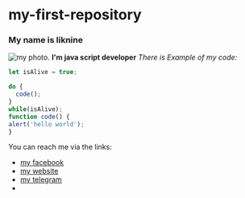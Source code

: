 # my-first-repository

### My name is liknine
![my photo]([[https://www.google.com/url?sa=i&url=https%3A%2F%2Fminecraft.fandom.com%2Fru%2Fwiki%2F%25D0%2596%25D0%25B0%25D1%2580%25D0%25B5%25D0%25BD%25D0%25B0%25D1%258F_%25D0%25B3%25D0%25BE%25D0%25B2%25D1%258F%25D0%25B4%25D0%25B8%25D0%25BD%25D0%25B0&psig=AOvVaw1iTyzjXFxadAS-GPt4ekWk&ust=1701080200879000&source=images&cd=vfe&ved=0CBEQjRxqFwoTCJDSudq34YIDFQAAAAAdAAAAABAE](https://www.google.com/imgres?imgurl=https%3A%2F%2Fstatic.wikia.nocookie.net%2Fminecraft_ru_gamepedia%2Fimages%2Fc%2Fca%2F%25D0%2596%25D0%25B0%25D1%2580%25D0%25B5%25D0%25BD%25D0%25B0%25D1%258F_%25D0%25B3%25D0%25BE%25D0%25B2%25D1%258F%25D0%25B4%25D0%25B8%25D0%25BD%25D0%25B0.png%2Frevision%2Flatest%2Fscale-to-width-down%2F160%3Fcb%3D20190424164136&tbnid=OT2FpIeun--l2M&vet=12ahUKEwjNxZapuuGCAxXRy6QKHa_3BvoQMygAegQIARBL..i&imgrefurl=https%3A%2F%2Fminecraft.fandom.com%2Fru%2Fwiki%2F%25D0%2596%25D0%25B0%25D1%2580%25D0%25B5%25D0%25BD%25D0%25B0%25D1%258F_%25D0%25B3%25D0%25BE%25D0%25B2%25D1%258F%25D0%25B4%25D0%25B8%25D0%25BD%25D0%25B0&docid=XDwR4oYI6zAh5M&w=160&h=160&q=%D0%BC%D1%8F%D1%81%D0%BE%20%D0%B8%D0%B7%20%D0%BC%D0%B0%D0%B9%D0%BD%D0%BA%D1%80%D0%B0%D1%84%D1%82%D0%B0&ved=2ahUKEwjNxZapuuGCAxXRy6QKHa_3BvoQMygAegQIARBL)https://www.google.com/imgres?imgurl=https%3A%2F%2Fstatic.wikia.nocookie.net%2Fminecraft_ru_gamepedia%2Fimages%2Fc%2Fca%2F%25D0%2596%25D0%25B0%25D1%2580%25D0%25B5%25D0%25BD%25D0%25B0%25D1%258F_%25D0%25B3%25D0%25BE%25D0%25B2%25D1%258F%25D0%25B4%25D0%25B8%25D0%25BD%25D0%25B0.png%2Frevision%2Flatest%2Fscale-to-width-down%2F160%3Fcb%3D20190424164136&tbnid=OT2FpIeun--l2M&vet=12ahUKEwjNxZapuuGCAxXRy6QKHa_3BvoQMygAegQIARBL..i&imgrefurl=https%3A%2F%2Fminecraft.fandom.com%2Fru%2Fwiki%2F%25D0%2596%25D0%25B0%25D1%2580%25D0%25B5%25D0%25BD%25D0%25B0%25D1%258F_%25D0%25B3%25D0%25BE%25D0%25B2%25D1%258F%25D0%25B4%25D0%25B8%25D0%25BD%25D0%25B0&docid=XDwR4oYI6zAh5M&w=160&h=160&q=%D0%BC%D1%8F%D1%81%D0%BE%20%D0%B8%D0%B7%20%D0%BC%D0%B0%D0%B9%D0%BD%D0%BA%D1%80%D0%B0%D1%84%D1%82%D0%B0&ved=2ahUKEwjNxZapuuGCAxXRy6QKHa_3BvoQMygAegQIARBL](https://static.wikia.nocookie.net/minecraft_ru_gamepedia/images/c/ca/%D0%96%D0%B0%D1%80%D0%B5%D0%BD%D0%B0%D1%8F_%D0%B3%D0%BE%D0%B2%D1%8F%D0%B4%D0%B8%D0%BD%D0%B0.png/revision/latest/scale-to-width-down/160?cb=20190424164136)).
**I'm java script developer**
*There is Example of my code:*
```javascript
let isAlive = true;

do {
  code();
}
while(isAlive);
function code() {
alert('hello world');
}
```

You can reach me via the links:
* [my facebook](http://github.com)
* [my website](http://github.com)
* [my telegram](http://github.com)
* 
